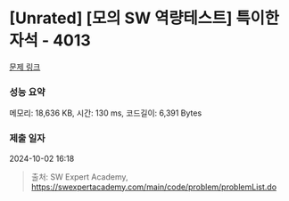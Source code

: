 # [Unrated] [모의 SW 역량테스트] 특이한 자석 - 4013 

[문제 링크](https://swexpertacademy.com/main/code/problem/problemDetail.do?contestProbId=AWIeV9sKkcoDFAVH) 

### 성능 요약

메모리: 18,636 KB, 시간: 130 ms, 코드길이: 6,391 Bytes

### 제출 일자

2024-10-02 16:18



> 출처: SW Expert Academy, https://swexpertacademy.com/main/code/problem/problemList.do